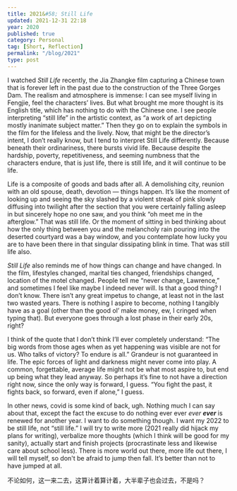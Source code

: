 ```yaml
---
title: 2021&#58; Still Life
updated: 2021-12-31 22:18
year: 2020
published: true
category: Personal
tag: [Short, Reflection]
permalink: "/blog/2021"
type: post
---
```


I watched _Still Life_ recently, the Jia Zhangke film capturing a Chinese town that is forever left in the past due to the construction of the Three Gorges Dam. The realism and atmosphere is immense: I can see myself living in Fengjie, feel the characters’ lives. But what brought me more thought is its English title, which has nothing to do with the Chinese one. I see people interpreting “still life” in the artistic context, as “a work of art depicting mostly inanimate subject matter.” Then they go on to explain the symbols in the film for the lifeless and the lively. Now, that might be the director’s intent, I don’t really know, but I tend to interpret Still Life differently. Because beneath their ordinariness, there bursts vivid life. Because despite the hardship, poverty, repetitiveness, and seeming numbness that the characters endure, that is just life, there is still life, and it will continue to be life.   

Life is a composite of goods and bads after all. A demolishing city, reunion with an old spouse, death, devotion — things happen. It’s like the moment of looking up and seeing the sky slashed by a violent streak of pink slowly diffusing into twilight after the section that you were certainly falling asleep in but sincerely hope no one saw, and you think “oh meet me in the afterglow.” That was still life. Or the moment of sitting in bed thinking about how the only thing between you and the melancholy rain pouring into the deserted courtyard was a bay window, and you contemplate how lucky you are to have been there in that singular dissipating blink in time. That was still life also.   

_Still Life_ also reminds me of how things can change and have changed. In the film, lifestyles changed, marital ties changed, friendships changed, location of the motel changed. People tell me “never change, Lawrence,” and sometimes I feel like maybe I indeed never will. Is that a good thing? I don’t know. There isn’t any great impetus to change, at least not in the last two wasted years. There is nothing I aspire to become, nothing I tangibly have as a goal (other than the good ol’ make money, ew, I cringed when typing that). But everyone goes through a lost phase in their early 20s, right?   

I think of the quote that I don’t think I’ll ever completely understand: “The big words from those ages when as yet happening was visible are not for us. Who talks of victory? To endure is all.” Grandeur is not guaranteed in life. The epic forces of light and darkness might never come into play. A common, forgettable, average life might not be what most aspire to, but end up being what they lead anyway. So perhaps it’s fine to not have a direction right now, since the only way is forward, I guess. “You fight the past, it fights back, so forward, even if alone,” I guess.   

In other news, covid is some kind of back, ugh. Nothing much I can say about that, except the fact the excuse to do nothing ever ever _ever_ **_ever_** is renewed for another year. I want to do something though. I want my 2022 to be still life, not “still life.” I will try to write more (2021 really did hijack my plans for writing), verbalize more thoughts (which I think will be good for my sanity), actually start and finish projects (procrastinate less and likewise care about school less). There is more world out there, more life out there, I will tell myself, so don't be afraid to jump then fall. It’s better than not to have jumped at all.  

不论如何，这一来二去，这算计着算计着，大半辈子也会过去，不是吗？  

